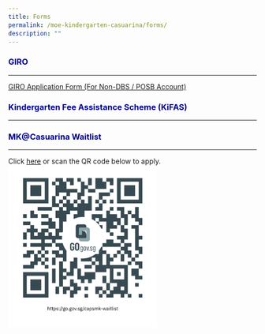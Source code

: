 ```yaml
---
title: Forms
permalink: /moe-kindergarten-casuarina/forms/
description: ""
---
```

<h3 style="color:DarkBlue;">GIRO</h3>

---

[GIRO Application Form (For Non-DBS / POSB Account)](/files/giro%20for%20payment%20of%20mk%20fee%20(non-dbsposbacct).pdf)


<h3 style="color:DarkBlue;">Kindergarten Fee Assistance Scheme (KiFAS)</h3>

---




<h3 style="color:DarkBlue;">MK@Casuarina Waitlist</h3>

---
Click [here](https://go.gov.sg/capsmk-waitlist) or scan the QR code below to apply. 
<img src="images/1capsmk-waitlist.png" style="width:60%">